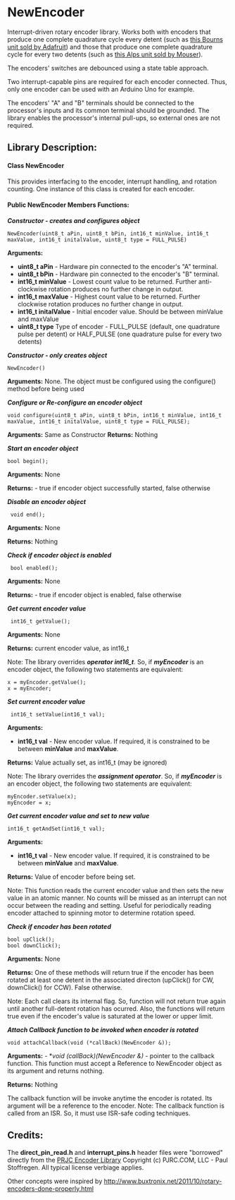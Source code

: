 # NewEncoder
Interrupt-driven rotary encoder library. Works both with encoders that produce one complete quadrature cycle every detent (such as [this Bourns unit sold by Adafruit](https://www.adafruit.com/product/377)) and those that produce one complete quadrature cycle for every two detents (such as [this Alps unit sold by Mouser](https://www.mouser.com/ProductDetail/alps/ec11e15244g1/?qs=YMSFtX0bdJDiV4LBO61anw==&countrycode=US&currencycode=USD)).

The encoders' switches are debounced using a state table approach.

Two interrupt-capable pins are required for each encoder connected. Thus, only one encoder can be used with an Arduino Uno for example.

The encoders' "A" and "B" terminals should be connected to the processor's inputs and its common terminal should be grounded. The library enables the processor's internal pull-ups, so external ones are not required.
## Library Description:
#### Class NewEncoder
This provides interfacing to the encoder, interrupt handling, and rotation counting. One instance of this class is created for each encoder.
#### Public NewEncoder Members Functions:
***Constructor - creates  and configures object***

    NewEncoder(uint8_t aPin, uint8_t bPin, int16_t minValue, int16_t maxValue, int16_t initalValue, uint8_t type = FULL_PULSE)
**Arguments:**
 - **uint8_t aPin** - Hardware pin connected to the encoder's "A" terminal.
 - **uint8_t bPin** - Hardware pin connected to the encoder's "B" terminal.
 - **int16_t minValue** - Lowest count value to be returned. Further anti-clockwise rotation produces no further change in output.
 - **int16_t maxValue** - Highest count value to be returned. Further clockwise rotation produces no further change in output.
 - **int16_t initalValue** - Initial encoder value. Should be between minValue and maxValue
 - **uint8_t type** Type of encoder - FULL_PULSE (default, one quadrature pulse per detent) or HALF_PULSE (one quadrature pulse for every two detents)
 
 ***Constructor - only creates object*** 

    NewEncoder()
**Arguments:** None. The object must be configured using the configure() method before being used

 ***Configure or Re-configure an encoder object*** 

    void configure(uint8_t aPin, uint8_t bPin, int16_t minValue, int16_t maxValue, int16_t initalValue, uint8_t type = FULL_PULSE);
**Arguments:** Same as Constructor
**Returns:**    Nothing

 ***Start an encoder object*** 
 
    bool begin();
    
   **Arguments:** None
   
   **Returns:**
    - true if encoder object successfully started, false otherwise

 ***Disable an encoder object*** 

     void end();
  **Arguments:** None
   
  **Returns:**    Nothing
   
 ***Check if encoder object is enabled*** 

     bool enabled();
  **Arguments:** None
  
  **Returns:**
    - true if encoder object is enabled, false otherwise
 
   ***Get current encoder value*** 
   
     int16_t getValue();
  **Arguments:** None
  
  **Returns:**    current encoder value, as int16_t
   
   Note: The library overrides ***operator int16_t***. So, if ***myEncoder*** is an encoder object, the following two statements are equivalent:
   

    x = myEncoder.getValue();
    x = myEncoder;
 
   ***Set current encoder value*** 
   
     int16_t setValue(int16_t val);
  **Arguments:**
   - **int16_t val** - New encoder value. If required, it is constrained to be between **minValue** and **maxValue**.
  
  **Returns:**    Value actually set, as int16_t (may be ignored)
   
   Note: The library overrides the ***assignment operator***. So, if ***myEncoder*** is an encoder object, the following two statements are equivalent:
   
    myEncoder.setValue(x);
    myEncoder = x;

   ***Get current encoder value and set to new value***
   
    int16_t getAndSet(int16_t val);
**Arguments:**
   - **int16_t val** - New encoder value. If required, it is constrained to be between **minValue** and **maxValue**.
  
   **Returns:**    Value of encoder before being set. 
   
   Note: This function reads the current encoder value and then sets the new value in an atomic manner. No counts will be missed as an interrupt can not occur between the  reading and setting. Useful for periodically reading encoder attached to spinning motor to determine rotation speed.
  
   ***Check if encoder has been rotated*** 
   
    bool upClick();
    bool downClick();
  **Arguments:** None
  
  **Returns:**  One of these methods will return true if the encoder has been rotated at least one detent in the associated directon (upClick() for CW, downClick() for CCW). False otherwise.
  
   Note: Each call clears its internal flag. So, function will not return true again until another full-detent rotation has ocurred. Also, the functions will return true even if the encoder's value is saturated at the lower or upper limit.
   
   ***Attach Callback function to be invoked when encoder is rotated***
      
    void attachCallback(void (*callBack)(NewEncoder &));
  **Arguments:**
     - **void (*callBack)(NewEncoder &)** - pointer to the callback function. This function must accept a Reference to NewEncoder object as its argument and returns nothing.
     
  **Returns:**    Nothing
  
   The callback function will be invoke anytime the encoder is rotated. Its argument will be a reference to the encoder. Note: The callback function is called from an ISR. So, it must use ISR-safe coding techniques.
    
## Credits:
The **direct_pin_read.h** and **interrupt_pins.h** header files were "borrowed" directly from the [PRJC Encoder Library](https://www.pjrc.com/teensy/td_libs_Encoder.html) Copyright (c)  PJRC.COM, LLC - Paul Stoffregen. All typical license verbiage applies.

Other concepts were inspired by http://www.buxtronix.net/2011/10/rotary-encoders-done-properly.html
